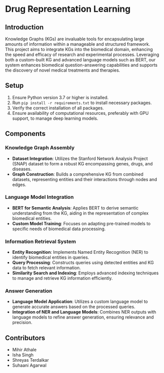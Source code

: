 # Drug Representation Learning

## Introduction
Knowledge Graphs (KGs) are invaluable tools for encapsulating large amounts of information within a manageable and structured framework. This project aims to integrate KGs into the biomedical domain, enhancing the speed and efficacy of research and experimental processes. Leveraging both a custom-built KG and advanced language models such as BERT, our system enhances biomedical question-answering capabilities and supports the discovery of novel medical treatments and therapies.

## Setup

1. Ensure Python version 3.7 or higher is installed.
2. Run `pip install -r requirements.txt` to install necessary packages.
3. Verify the correct installation of all packages.
4. Ensure availability of computational resources, preferably with GPU support, to manage deep learning models.

## Components

### Knowledge Graph Assembly
- **Dataset Integration**: Utilizes the Stanford Network Analysis Project (SNAP) dataset to form a robust KG encompassing genes, drugs, and diseases.
- **Graph Construction**: Builds a comprehensive KG from combined datasets, representing entities and their interactions through nodes and edges.

### Language Model Integration
- **BERT for Semantic Analysis**: Applies BERT to derive semantic understanding from the KG, aiding in the representation of complex biomedical entities.
- **Custom Model Training**: Focuses on adapting pre-trained models to specific needs of biomedical data processing.

### Information Retrieval System
- **Entity Recognition**: Implements Named Entity Recognition (NER) to identify biomedical entities in queries.
- **Query Processing**: Constructs queries using detected entities and KG data to fetch relevant information.
- **Similarity Search and Indexing**: Employs advanced indexing techniques to manage and retrieve KG information efficiently.

### Answer Generation
- **Language Model Application**: Utilizes a custom language model to generate accurate answers based on the processed queries.
- **Integration of NER and Language Models**: Combines NER outputs with language models to refine answer generation, ensuring relevance and precision.

## Contributors
- Mihir Athale
- Isha Singh
- Shreyas Terdalkar
- Suhaani Agarwal
